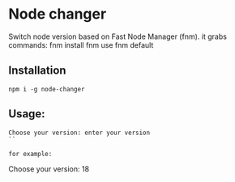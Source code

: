 # Node changer

Switch node version based on Fast Node Manager (fnm). it grabs commands:
fnm install
fnm use
fnm default

## Installation

```
npm i -g node-changer
```

## Usage:

```
Choose your version: enter your version
``

for example:

```

Choose your version: 18

```

```
